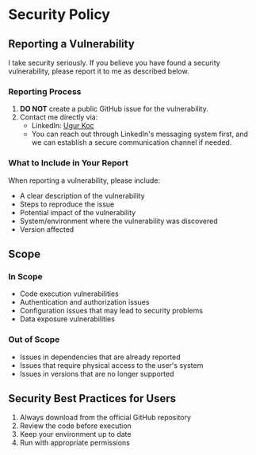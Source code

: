 # Security Policy

## Reporting a Vulnerability

I take security seriously. If you believe you have found a security vulnerability, please report it to me as described below.

### Reporting Process

1. **DO NOT** create a public GitHub issue for the vulnerability.
2. Contact me directly via:
   - LinkedIn: [Ugur Koc](https://www.linkedin.com/in/ugurkocde/)
   - You can reach out through LinkedIn's messaging system first, and we can establish a secure communication channel if needed.

### What to Include in Your Report

When reporting a vulnerability, please include:

- A clear description of the vulnerability
- Steps to reproduce the issue
- Potential impact of the vulnerability
- System/environment where the vulnerability was discovered
- Version affected

## Scope

### In Scope

- Code execution vulnerabilities
- Authentication and authorization issues
- Configuration issues that may lead to security problems
- Data exposure vulnerabilities

### Out of Scope

- Issues in dependencies that are already reported
- Issues that require physical access to the user's system
- Issues in versions that are no longer supported

## Security Best Practices for Users

1. Always download from the official GitHub repository
2. Review the code before execution
3. Keep your environment up to date
4. Run with appropriate permissions
